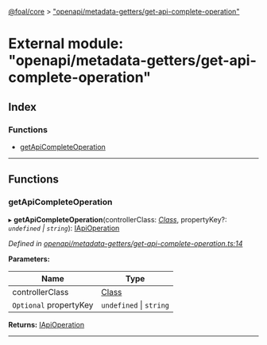 [@foal/core](../README.md) > ["openapi/metadata-getters/get-api-complete-operation"](../modules/_openapi_metadata_getters_get_api_complete_operation_.md)

# External module: "openapi/metadata-getters/get-api-complete-operation"

## Index

### Functions

* [getApiCompleteOperation](_openapi_metadata_getters_get_api_complete_operation_.md#getapicompleteoperation)

---

## Functions

<a id="getapicompleteoperation"></a>

###  getApiCompleteOperation

▸ **getApiCompleteOperation**(controllerClass: *[Class](_core_class_interface_.md#class)*, propertyKey?: *`undefined` \| `string`*): [IApiOperation](../interfaces/_openapi_interfaces_.iapioperation.md)

*Defined in [openapi/metadata-getters/get-api-complete-operation.ts:14](https://github.com/FoalTS/foal/blob/7934e4d7/packages/core/src/openapi/metadata-getters/get-api-complete-operation.ts#L14)*

**Parameters:**

| Name | Type |
| ------ | ------ |
| controllerClass | [Class](_core_class_interface_.md#class) |
| `Optional` propertyKey | `undefined` \| `string` |

**Returns:** [IApiOperation](../interfaces/_openapi_interfaces_.iapioperation.md)

___


